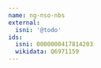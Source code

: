 ```yaml
---
name: ng-nso-nbs
external:
  isni: '@todo'
ids:
  isni: 0000000417814203
  wikidata: Q6971159
---
```

